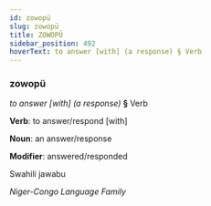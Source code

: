 ```yaml
---
id: zowopü
slug: zowopü
title: ZOWOPÜ
sidebar_position: 492
hoverText: to answer [with] (a response) § Verb
---
```


### zowopü

*to answer [with] (a response)* **§** Verb

**Verb**: to answer/respond [with]

**Noun**: an answer/response

**Modifier**: answered/responded

Swahili jawabu 

*Niger-Congo Language Family*